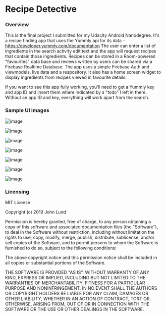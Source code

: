 # **Recipe Detective**

### **Overview**

This is the final project I submitted for my Udacity Android Nanodegree.  It's a recipe finding app
that uses the Yummly api for its data - https://developer.yummly.com/documentation  The user can enter
a list of ingredients in the search activity edit text and the app will request recipes that contain
those ingredients.  Recipes can be stored in a Room-powered "favourites" data base and reviews written by
users can be shared via a Firebase Realtime Database.  The app uses a simple Firebase Auth and viewmodels,
live data and a respository. It also has a home screen widget to display ingredients from recipes viewed
in favourite details.

If you want to see this app fully working, you'll need to get a Yummly key and app ID and insert them where
indicated by a "todo" I left in there.  Without an app ID and key, everything will work apart from the search. 


### **Sample UI images**

![image](https://user-images.githubusercontent.com/36385109/54075345-39936780-4296-11e9-8564-3d6e09681d1e.png)

![image](https://user-images.githubusercontent.com/36385109/54075402-d229e780-4296-11e9-97fd-9a89635eb860.png)

![image](https://user-images.githubusercontent.com/36385109/54075408-e53cb780-4296-11e9-9227-b6e3cbd3a2a6.png)

![image](https://user-images.githubusercontent.com/36385109/54075417-f5ed2d80-4296-11e9-8dfb-d4f6103a69fe.png)

![image](https://user-images.githubusercontent.com/36385109/54075424-030a1c80-4297-11e9-8771-283479e8c9ee.png)

![image](https://user-images.githubusercontent.com/36385109/54075429-10bfa200-4297-11e9-8dd6-30e78b1c5df6.png)

![image](https://user-images.githubusercontent.com/36385109/54075433-20d78180-4297-11e9-8ff6-b3d99206aae1.png)


















### **Licensing**

MIT License

Copyright (c) 2019 John Lund

Permission is hereby granted, free of charge, to any person obtaining a copy
of this software and associated documentation files (the "Software"), to deal
in the Software without restriction, including without limitation the rights
to use, copy, modify, merge, publish, distribute, sublicense, and/or sell
copies of the Software, and to permit persons to whom the Software is
furnished to do so, subject to the following conditions:

The above copyright notice and this permission notice shall be included in all
copies or substantial portions of the Software.

THE SOFTWARE IS PROVIDED "AS IS", WITHOUT WARRANTY OF ANY KIND, EXPRESS OR
IMPLIED, INCLUDING BUT NOT LIMITED TO THE WARRANTIES OF MERCHANTABILITY,
FITNESS FOR A PARTICULAR PURPOSE AND NONINFRINGEMENT. IN NO EVENT SHALL THE
AUTHORS OR COPYRIGHT HOLDERS BE LIABLE FOR ANY CLAIM, DAMAGES OR OTHER
LIABILITY, WHETHER IN AN ACTION OF CONTRACT, TORT OR OTHERWISE, ARISING FROM,
OUT OF OR IN CONNECTION WITH THE SOFTWARE OR THE USE OR OTHER DEALINGS IN THE
SOFTWARE.
